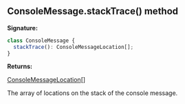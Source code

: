 ## ConsoleMessage.stackTrace() method

**Signature:**

```typescript
class ConsoleMessage {
  stackTrace(): ConsoleMessageLocation[];
}
```

**Returns:**

[ConsoleMessageLocation](./puppeteer.consolemessagelocation.md)\[\]

The array of locations on the stack of the console message.
